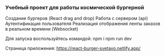 ### Учебный проект для работы космической бургерной

Создание бургеров (React drag and drop)
Работа с сервером (api)
Аутентификация пользователя
Реализация отображения ленты заказов в реальном времени (Websocket)

Для запуска воспользуйтесь командой:
npm i
npm run dev 

Страница приложения: https://react-burger-svetavo.netlify.app/
